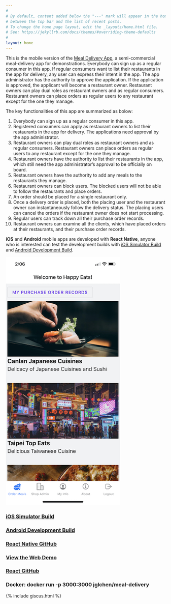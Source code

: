 ```yaml
---
#
# By default, content added below the "---" mark will appear in the home page
# between the top bar and the list of recent posts.
# To change the home page layout, edit the _layouts/home.html file.
# See: https://jekyllrb.com/docs/themes/#overriding-theme-defaults
#
layout: home
---
```


This is the mobile version of the [Meal Delivery App](https://meal-delivery-three.vercel.app), a semi-commercial meal-delivery app for demonstrations. Everybody can sign up as a regular consumer in this app. If regular consumers want to list their restaurants in the app for delivery, any user can express their intent in the app. The app administrator has the authority to approve the application. If the application is approved, the applicant will become a restaurant owner. Restaurant owners can play dual roles as restaurant owners and as regular consumers. Restaurant owners can place orders as regular users to any restaurant except for the one they manage.

The key functionalities of this app are summarized as bolow:

1. Everybody can sign up as a regular consumer in this app.
2. Registered consumers can apply as restaurant owners to list their restaurants in the app for delivery. The applications need approval by the app administrator.
3. Restaurant owners can play dual roles as restaurant owners and as regular consumers. Restaurant owners can place orders as regular users to any restaurant except for the one they manage.
4. Restaurant owners have the authority to list their restaurants in the app, which still need the app administrator’s approval to be officially on board. 
5. Restaurant owners have the authority to add any meals to the restaurants they manage.
6. Restaurant owners can block users. The blocked users will not be able to follow the restaurants and place orders.
7. An order should be placed for a single restaurant only.
8. Once a delivery order is placed, both the placing user and the restaurant owner can instantaneously follow the delivery status. The placing users can cancel the orders if the restaurant owner does not start processing.
9. Regular users can track down all their purchase order records.
10. Restaurant owners can examine all the clients, which have placed orders at their restaurants, and their purchase order records.

**iOS** and **Android** mobile apps are developed with **React Native**, anyone who is interested can test the development builds with [iOS Simulator Build](https://expo.dev/accounts/jglchen/projects/meal-delivery/builds/47dc5625-473d-433e-b9e4-7c4d39b491a0) and [Android Development Build](https://expo.dev/accounts/jglchen/projects/meal-delivery/builds/d028913d-8994-4479-8974-37f4503c7ac0).


![react-native-meal-delivery-screenshot](/images/react-native-meal-delivery-screenshot.png)

### [iOS Simulator Build](https://expo.dev/accounts/jglchen/projects/meal-delivery/builds/47dc5625-473d-433e-b9e4-7c4d39b491a0)
### [Android Development Build](https://expo.dev/accounts/jglchen/projects/meal-delivery/builds/d028913d-8994-4479-8974-37f4503c7ac0)
### [React Native GitHub](https://github.com/jglchen/react-native-meal-delivery)
### [View the Web Demo](https://meal-delivery-three.vercel.app)
### [React GitHub](https://github.com/jglchen/meal-delivery)
### Docker: docker run -p 3000:3000 jglchen/meal-delivery

{% include giscus.html %}
